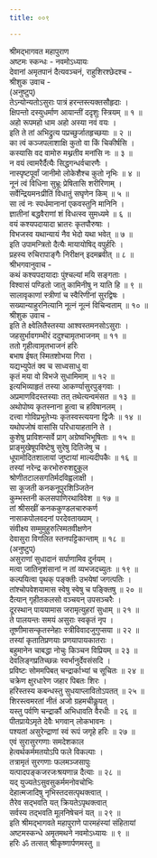 ```yaml
---
title: ००९

---
```

श्रीमद्‌भागवत महापुराण  
अष्टमः स्कन्धः - नवमोऽध्यायः  
देवानां अमृतपानं दैत्यवञ्चनं, राहुशिरश्छेदश्च -  
श्रीशुक उवाच -   
(अनुष्टुप्)   
तेऽन्योन्यतोऽसुराः पात्रं हरन्तस्त्यक्तसौहृदाः ।   
क्षिपन्तो दस्युधर्माण आयान्तीं ददृशुः स्त्रियम् ॥ १ ॥   
अहो रूपमहो धाम अहो अस्या नवं वयः ।   
इति ते तां अभिद्रुत्य पप्रच्छुर्जातहृच्छयाः ॥ २ ॥   
का त्वं कञ्जपलाशाक्षि कुतो वा किं चिकीर्षसि ।   
कस्यासि वद वामोरु मथ्नतीव मनांसि नः ॥ ३ ॥   
न वयं त्वामरैर्दैत्यैः सिद्धगन्धर्वचारणैः ।   
नास्पृष्टपूर्वां जानीमो लोकेशैश्च कुतो नृभिः ॥ ४ ॥   
नूनं त्वं विधिना सुभ्रूः प्रेषितासि शरीरिणाम् ।   
सर्वेन्द्रियमनःप्रीतिं विधातुं सघृणेन किम् ॥ ५ ॥   
सा त्वं नः स्पर्धमानानां एकवस्तुनि मानिनि ।   
ज्ञातीनां बद्धवैराणां शं विधत्स्व सुमध्यमे ॥ ६ ॥   
वयं कश्यपदायादा भ्रातरः कृतपौरुषाः ।   
विभजस्व यथान्यायं नैव भेदो यथा भवेत् ॥ ७ ॥   
इति उपामन्त्रितो दैत्यैः मायायोषिद् वपुर्हरिः ।   
प्रहस्य रुचिरापाङ्‌गैः निरीक्षन् इदमब्रवीत् ॥ ८ ॥   
श्रीभगवानुवाच -   
कथं कश्यपदायादाः पुंश्चल्यां मयि सङ्गताः ।   
विश्वासं पण्डितो जातु कामिनीषु न याति हि ॥ ९ ॥   
सालावृकाणां स्त्रीणां च स्वैरिणीनां सुरद्विषः ।   
सख्यान्याहुरनित्यानि नूत्नं नूत्नं विचिन्वताम् ॥ १० ॥   
श्रीशुक उवाच -   
इति ते क्ष्वेलितैस्तस्या आश्वस्तमनसोऽसुराः ।   
जहसुर्भावगम्भीरं ददुश्चामृतभाजनम् ॥ ११ ॥   
ततो गृहीत्वामृतभाजनं हरिः   
बभाष ईषत् स्मितशोभया गिरा ।   
यद्यभ्युपेतं क्व च साध्वसाधु वा   
कृतं मया वो विभजे सुधामिमाम् ॥ १२ ॥   
इत्यभिव्याहृतं तस्या आकर्ण्यासुरपुङ्गवाः ।   
अप्रमाणविदस्तस्याः तत् तथेत्यन्वमंसत ॥ १३ ॥   
अथोपोष्य कृतस्नाना हुत्वा च हविषानलम् ।   
दत्त्वा गोविप्रभूतेभ्यः कृतस्वस्त्ययना द्विजैः ॥ १४ ॥   
यथोपजोषं वासांसि परिधायाहतानि ते ।   
कुशेषु प्राविशन्सर्वे प्राग् अग्रेष्वभिभूषिताः ॥ १५ ॥   
प्राङ्‌मुखेषूपविष्टेषु सुरेषु दितिजेषु च ।   
धूपामोदितशालायां जुष्टायां माल्यदीपकैः ॥ १६ ॥   
तस्यां नरेन्द्र करभोरुरुशद्दुकूल   
श्रोणीतटालसगतिर्मदविह्वलाक्षी ।   
सा कूजती कनकनूपुरशिञ्जितेन   
कुम्भस्तनी कलसपाणिरथाविवेश ॥ १७ ॥   
तां श्रीसखीं कनककुण्डलचारुकर्ण   
नासाकपोलवदनां परदेवताख्याम् ।   
संवीक्ष्य सम्मुमुहुरुत्स्मितवीक्षणेन   
देवासुरा विगलित स्तनपट्टिकान्ताम् ॥ १८ ॥   
(अनुष्टुप्)   
असुराणां सुधादानं सर्पाणामिव दुर्नयम् ।   
मत्वा जातिनृशंसानां न तां व्यभजदच्युतः ॥ १९ ॥   
कल्पयित्वा पृथक् पङ्क्तीः उभयेषां जगत्पतिः ।   
तांश्चोपवेशयामास स्वेषु स्वेषु च पङ्क्तिषु ॥ २० ॥   
दैत्यान् गृहीतकलसो वञ्चयन् उपसञ्चरैः ।   
दूरस्थान् पाययामास जरामृत्युहरां सुधाम् ॥ २१ ॥   
ते पालयन्तः समयं असुराः स्वकृतं नृप ।   
तूष्णीमासन्कृतस्नेहाः स्त्रीविवादजुगुप्सया ॥ २२ ॥   
तस्यां कृतातिप्रणयाः प्रणयापायकातराः ।   
बहुमानेन चाबद्धा नोचुः किञ्चन विप्रियम् ॥ २३ ॥   
देवलिङ्‌गप्रतिच्छन्नः स्वर्भानुर्देवसंसदि ।   
प्रविष्टः सोममपिबत् चन्द्रार्काभ्यां च सूचितः ॥ २४ ॥   
चक्रेण क्षुरधारेण जहार पिबतः शिरः ।   
हरिस्तस्य कबन्धस्तु सुधयाप्लावितोऽपतत् ॥ २५ ॥   
शिरस्त्वमरतां नीतं अजो ग्रहमचीकॢपत् ।   
यस्तु पर्वणि चन्द्रार्कौ अभिधावति वैरधीः ॥ २६ ॥   
पीतप्रायेऽमृते देवैः भगवान् लोकभावनः ।   
पश्यतां असुरेन्द्राणां स्वं रूपं जगृहे हरिः ॥ २७ ॥   
एवं सुरासुरगणाः समदेशकाल   
हेत्वर्थकर्ममतयोऽपि फले विकल्पाः ।   
तत्रामृतं सुरगणाः फलमञ्जसापुः   
यत्पादपङ्कजरजःश्रयणान्न दैत्याः ॥ २८ ॥   
यद् युज्यतेऽसुवसुकर्ममनोवचोभिः   
देहात्मजादिषु नृभिस्तदसत्पृथक्त्वात् ।   
तैरेव सद्भवति यत् क्रियतेऽपृथक्त्वात्   
सर्वस्य तद्भवति मूलनिषेचनं यत् ॥ २९ ॥   
इति श्रीमद्‌भागवते महापुराणे पारमहंस्यां संहितायां   
अष्टमस्कन्धे अमृतमथने नवमोऽध्यायः ॥ ९ ॥   
हरिः ॐ तत्सत् श्रीकृष्णार्पणमस्तु ॥ 